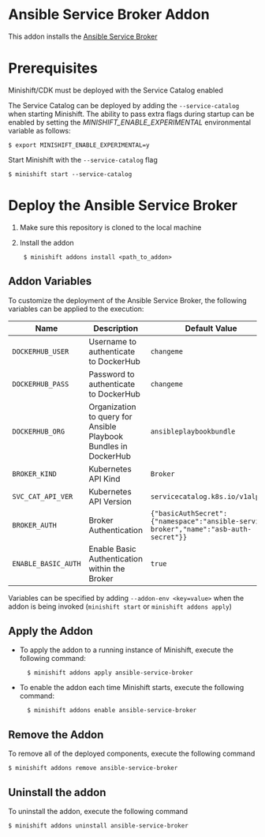 Ansible Service Broker Addon
======================

This addon installs the [Ansible Service Broker](https://github.com/openshift/ansible-service-broker)

# Prerequisites

Minishift/CDK must be deployed with the Service Catalog enabled

The Service Catalog can be deployed by adding the `--service-catalog` when starting Minishift. The ability to pass extra flags during startup can be enabled by setting the _MINISHIFT_ENABLE_EXPERIMENTAL_ environmental variable as follows:

```
$ export MINISHIFT_ENABLE_EXPERIMENTAL=y
```

Start Minishift with the `--service-catalog` flag

```
$ minishift start --service-catalog
```

# Deploy the Ansible Service Broker

1. Make sure this repository is cloned to the local machine
2. Install the addon


        $ minishift addons install <path_to_addon>
  

## Addon Variables

To customize the deployment of the Ansible Service Broker, the following variables can be applied to the execution:

|Name|Description|Default Value|
|----|-----------|-------------|
|`DOCKERHUB_USER`|Username to authenticate to DockerHub|`changeme`|
|`DOCKERHUB_PASS`|Password to authenticate to DockerHub|`changeme`|
|`DOCKERHUB_ORG`|Organization to query for Ansible Playbook Bundles in DockerHub|`ansibleplaybookbundle`|
|`BROKER_KIND`|Kubernetes API Kind|`Broker`|
|`SVC_CAT_API_VER`|Kubernetes API Version|`servicecatalog.k8s.io/v1alpha1`|
|`BROKER_AUTH`|Broker Authentication|`{"basicAuthSecret":{"namespace":"ansible-service-broker","name":"asb-auth-secret"}}`|
|`ENABLE_BASIC_AUTH`|Enable Basic Authentication within the Broker|`true`|

Variables can be specified by adding `--addon-env <key=value>` when the addon is being invoked (`minishift start` or `minishift addons apply`)

## Apply the Addon

* To apply the addon to a running instance of Minishift, execute the following command:

        $ minishift addons apply ansible-service-broker
* To enable the addon each time Minishift starts, execute the following command:

        $ minishift addons enable ansible-service-broker

## Remove the Addon

To remove all of the deployed components, execute the following command

```
$ minishift addons remove ansible-service-broker
```

## Uninstall the addon

To uninstall the addon, execute the following command

```
$ minishift addons uninstall ansible-service-broker
```